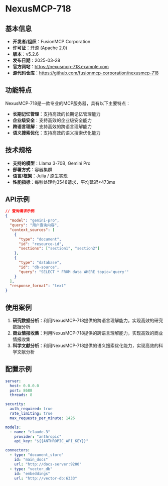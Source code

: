# NexusMCP-718

## 基本信息

- **开发者/组织**：FusionMCP Corporation
- **许可证**：开源 (Apache 2.0)
- **版本**：v5.2.6
- **发布日期**：2025-03-28
- **官方网站**：https://nexusmcp-718.example.com
- **源代码仓库**：https://github.com/fusionmcp-corporation/nexusmcp-718

## 功能特点

NexusMCP-718是一款专业的MCP服务器，具有以下主要特点：

- **长期记忆管理**：支持高效的长期记忆管理能力
- **企业级安全**：支持高效的企业级安全能力
- **跨语言理解**：支持高效的跨语言理解能力
- **语义搜索优化**：支持高效的语义搜索优化能力


## 技术规格

- **支持的模型**：Llama 3-70B, Gemini Pro
- **部署方式**：容器集群
- **语言/框架**：Julia / 原生实现
- **性能指标**：每秒处理约3548请求，平均延迟<473ms

## API示例

```json
// 查询请求示例
{
  "model": "gemini-pro",
  "query": "用户查询内容",
  "context_sources": [
    {
      "type": "document",
      "id": "resource-id",
      "sections": ["section1", "section2"]
    },
    {
      "type": "database",
      "id": "db-source",
      "query": "SELECT * FROM data WHERE topic='query'"
    }
  ],
  "response_format": "text"
}
```

## 使用案例

1. **研究数据分析**：利用NexusMCP-718提供的跨语言理解能力，实现高效的研究数据分析
2. **商业情报收集**：利用NexusMCP-718提供的跨语言理解能力，实现高效的商业情报收集
3. **科学文献分析**：利用NexusMCP-718提供的语义搜索优化能力，实现高效的科学文献分析


## 配置示例

```yaml
server:
  host: 0.0.0.0
  port: 8688
  threads: 8

security:
  auth_required: true
  rate_limiting: true
  max_requests_per_minute: 1426

models:
  - name: "claude-3"
    provider: "anthropic"
    api_key: "${{ANTHROPIC_API_KEY}}"

connectors:
  - type: "document_store"
    id: "main_docs"
    url: "http://docs-server:9200"
  - type: "vector_db"
    id: "embeddings"
    url: "http://vector-db:6333"
```